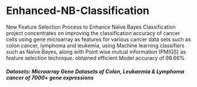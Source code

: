 # Enhanced-NB-Classification
New Feature Selection Process to Enhance Naïve Bayes Classification project concentrates on improving the classification accuracy of cancer cells using gene microarray as features for various cancer data sets such as colon cancer, lymphoma and leukemia, using Machine learning classifiers such as Naïve Bayes, along with Point wise mutual information (PMIGS) as feature selection technique. obtained efficient Model accuracy of 98.66%

##### Datasets: Microarray Gene Datasets of Colon, Leukaemia & Lymphoma cancer of 7000+ gene expressions

